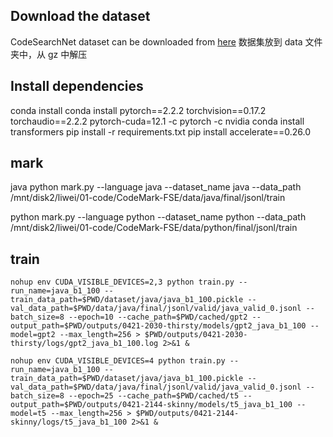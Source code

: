 ## Download the dataset

CodeSearchNet dataset can be downloaded from [here](https://huggingface.co/datasets/code_search_net)
数据集放到 data 文件夹中，从 gz 中解压

## Install dependencies
conda install conda install pytorch==2.2.2 torchvision==0.17.2 torchaudio==2.2.2 pytorch-cuda=12.1 -c pytorch -c nvidia
conda install transformers
pip install -r requirements.txt
pip install accelerate==0.26.0

## mark
java
python mark.py --language java --dataset_name java --data_path /mnt/disk2/liwei/01-code/CodeMark-FSE/data/java/final/jsonl/train

python mark.py --language python --dataset_name python --data_path /mnt/disk2/liwei/01-code/CodeMark-FSE/data/python/final/jsonl/train


## train
```shell
nohup env CUDA_VISIBLE_DEVICES=2,3 python train.py --run_name=java_b1_100 --train_data_path=$PWD/dataset/java/java_b1_100.pickle --val_data_path=$PWD/data/java/final/jsonl/valid/java_valid_0.jsonl --batch_size=8 --epoch=10 --cache_path=$PWD/cached/gpt2 --output_path=$PWD/outputs/0421-2030-thirsty/models/gpt2_java_b1_100 --model=gpt2 --max_length=256 > $PWD/outputs/0421-2030-thirsty/logs/gpt2_java_b1_100.log 2>&1 &

nohup env CUDA_VISIBLE_DEVICES=4 python train.py --run_name=java_b1_100 --train_data_path=$PWD/dataset/java/java_b1_100.pickle --val_data_path=$PWD/data/java/final/jsonl/valid/java_valid_0.jsonl --batch_size=8 --epoch=25 --cache_path=$PWD/cached/t5 --output_path=$PWD/outputs/0421-2144-skinny/models/t5_java_b1_100 --model=t5 --max_length=256 > $PWD/outputs/0421-2144-skinny/logs/t5_java_b1_100 2>&1 &
```